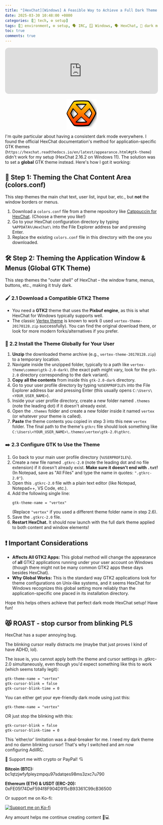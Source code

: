 ```yaml
---
title: "[HexChat][Windows] A Feasible Way to Achieve a Full Dark Theme (Including GTK UI)" 
date: 2025-03-30 10:48:00 +0800 
categories: [🤖 tech, ⚙️ setup] 
tags: [🌴 environment, ⚙️ setup, 🗣️ IRC, 🪟 Windows, 🗣️ HexChat, 🌚 dark mode] 
toc: true 
comments: true 
---
```


<iframe style="border-radius:12px" src="https://open.spotify.com/embed/track/4IT6vDuKprKl6jyVndlY8V?utm_source=generator" width="100%" height="152" frameBorder="0" allowfullscreen="" allow="clipboard-write; encrypted-media; fullscreen; picture-in-picture" loading="lazy"></iframe>

<br>
<p> 
  <img 
    src="/assets/img/posts/hexchat-logo.svg"
    alt="hexchat logo"
    style="
      display: block;
      margin-left: auto;
      margin-right: auto;
      width: 100px;
      height: auto;
    "
  />
</p>

I'm quite particular about having a consistent dark mode everywhere. I found the official HexChat documentation's method for application-specific GTK themes (`https://hexchat.readthedocs.io/en/latest/appearance.html#gtk-theme`) didn't work for my setup (HexChat 2.16.2 on Windows 11). The solution was to set a **global** GTK theme instead. Here's how I got it working:

## 🎨 Step 1: Theming the Chat Content Area (colors.conf)

This step themes the main chat text, user list, input bar, etc., but **not** the window borders or menus.

1.  Download a `colors.conf` file from a theme repository like [Catppuccin for HexChat](https://github.com/catppuccin/hexchat). (Choose a theme you like!)
2.  Go to your HexChat configuration directory by typing `%APPDATA%\HexChat\` into the File Explorer address bar and pressing Enter.
3.  Replace the existing `colors.conf` file in this directory with the one you downloaded.

## 🛠️ Step 2: Theming the Application Window & Menus (Global GTK Theme)

This step themes the "outer shell" of HexChat – the window frame, menus, buttons, etc., making it truly dark.

### 🖌️ 2.1 Download a Compatible GTK2 Theme

*   You need a **GTK2** theme that uses the **Pixbuf engine**, as this is what HexChat for Windows typically supports well.
*   The classic [Vertex theme](https://github.com/horst3180/vertex-theme/releases) is known to work (I used `vertex-theme-20170128.zip` successfully). You can find the original download there, or look for more modern forks/alternatives if you prefer.

### 🔧 2.2 Install the Theme Globally for Your User

1.  **Unzip** the downloaded theme archive (e.g., `vertex-theme-20170128.zip`) to a temporary location.
2.  Navigate inside the unzipped folder, typically to a path like `vertex-theme\common\gtk-2.0-dark\` (the exact path might vary, look for the `gtk-2.0` directory corresponding to the dark variant).
3.  **Copy all the contents** from inside this `gtk-2.0-dark` directory.
4.  Go to your user profile directory by typing `%USERPROFILE%` into the File Explorer address bar and pressing Enter (this usually opens `C:\Users\<YOUR_USER_NAME>`).
5.  Inside your user profile directory, create a new folder named `.themes` (note the leading dot) if it doesn't already exist.
6.  Open the `.themes` folder and create a new folder inside it named `vertex` (or whatever your theme is called).
7.  **Paste** the theme contents you copied in step 3 into this new `vertex` folder. The final path to the theme's `gtkrc` file should look something like `C:\Users\<YOUR_USER_NAME>\.themes\vertex\gtk-2.0\gtkrc`.

### ✒️ 2.3 Configure GTK to Use the Theme

1.  Go back to your main user profile directory (`%USERPROFILE%`).
2.  Create a new file named `.gtkrc-2.0` (note the leading dot and no file extension) if it doesn't already exist. **Make sure it doesn't end with `.txt`!** (In Notepad, save as "All Files" and type the name in quotes: `".gtkrc-2.0"`).
3.  Open this `.gtkrc-2.0` file with a plain text editor (like Notepad, Notepad++, VS Code, etc.).
4.  Add the following single line:
    ```
    gtk-theme-name = "vertex"
    ```
    (Replace `"vertex"` if you used a different theme folder name in step 2.6).
5.  Save the `.gtkrc-2.0` file.
6.  **Restart HexChat.** It should now launch with the full dark theme applied to both content and window elements!

## ❗ Important Considerations

*   **Affects All GTK2 Apps:** This global method will change the appearance of **all** GTK2 applications running under your user account on Windows (though there might not be many common GTK2 apps these days besides HexChat).
*   **Why Global Works:** This is the standard way GTK2 applications look for theme configurations on Unix-like systems, and it seems HexChat for Windows recognizes this global setting more reliably than the application-specific one placed in its installation directory.

Hope this helps others achieve that perfect dark mode HexChat setup! Have fun!

## 😾 ROAST - stop cursor from blinking PLS

HexChat has a super annoying bug.

The blinking cursor really distracts me (maybe that just proves I kind of have ADHD, lol). 

The issue is, you cannot apply both the theme and cursor settings in .gtkrc-2.0 simultaneously, even though you'd expect something like this to work (which seems totally legit):

```
gtk-theme-name = "vertex"
gtk-cursor-blink = false
gtk-cursor-blink-time = 0

```

You can either get your eye-friendly dark mode using just this:

```
gtk-theme-name = "vertex"
```

OR just stop the blinking with this:

```
gtk-cursor-blink = false
gtk-cursor-blink-time = 0

```

This 'either/or' limitation was a deal-breaker for me. I need my dark theme and no damn blinking cursor! That's why I switched and am now configuring AdiIRC.

<div class="donation-box">
  <p class="donation-text">💖 Support me with crypto or PayPal! 💘</p>

  <p><strong>Bitcoin (BTC):</strong><br>bc1qtzjwfyfpleyzmpqu97sdatqes98ms3zxc7u790</p>
  <p><strong>Ethereum (ETH) & USDT (ERC-20):</strong><br>0xFE05f74DeF594f8F904D915cB93361C99cB36500</p>

  <p>Or support me on Ko-fi:</p>
  <a class="popup img-link" href="https://ko-fi.com/kikisec" target="_blank">
    <img src="https://cdn.buymeacoffee.com/buttons/v2/default-yellow.png"
        alt="Support me on Ko-fi"
        width="150"
        loading="lazy">
  </a>


  <p class="donation-note">Any amount helps me continue creating content 💬💻</p>
</div>
